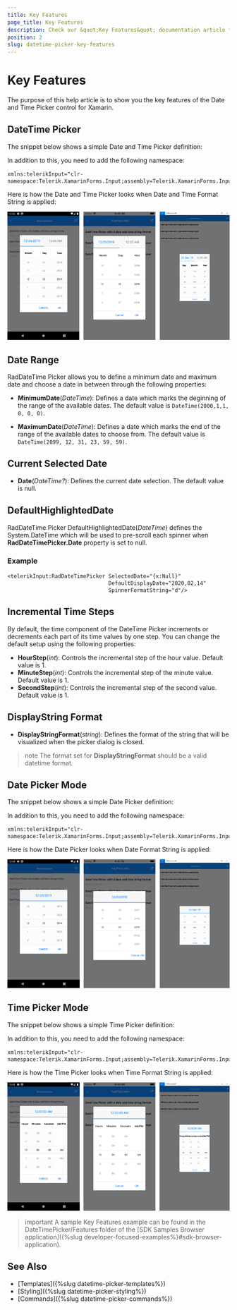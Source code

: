 ```yaml
---
title: Key Features
page_title: Key Features
description: Check our &quot;Key Features&quot; documentation article for Telerik DateTimePicker for Xamarin control.
position: 2
slug: datetime-picker-key-features
---
```


# Key Features

The purpose of this help article is to show you the key features of the Date and Time Picker control for Xamarin. 

## DateTime Picker

The snippet below shows a simple Date and Time Picker definition:

<snippet id='datetimepicker-keyfeatures-date-time' />

In addition to this, you need to add the following namespace:

```XAML
xmlns:telerikInput="clr-namespace:Telerik.XamarinForms.Input;assembly=Telerik.XamarinForms.Input"
```

Here is how the Date and Time Picker looks when Date and Time Format String is applied:

![Date Picker](images/datetimepicker_datetime_picker.png)

## Date Range

RadDateTime Picker allows you to define a minimum date and maximum date and choose a date in between through the following properties:

* **MinimumDate**(*DateTime*): Defines a date which marks the deginning of the range of the available dates. The default value is `DateTime(2000,1,1, 0, 0, 0)`.

* **MaximumDate**(*DateTime*): Defines a date which marks the end of the range of the available dates to choose from. The default value is `DateTime(2099, 12, 31, 23, 59, 59)`.

## Current Selected Date

* **Date**(*DateTime?*): Defines the current date selection. The default value is null.

## DefaultHighlightedDate

RadDateTime Picker DefaultHighlightedDate(*DateTime*) defines the System.DateTime which will be used to pre-scroll each spinner when **RadDateTimePicker.Date** property is set to null.

### Example

```XAML
<telerikInput:RadDateTimePicker SelectedDate="{x:Null}"
                                DefaultDisplayDate="2020,02,14"
                                SpinnerFormatString="d"/>
```

## Incremental Time Steps

By default, the time component of the DateTime Picker increments or decrements each part of its time values by one step. You can change the default setup using the following properties:

* **HourStep**(*int*): Controls the incremental step of the hour value. Default value is 1.
* **MinuteStep**(*int*): Controls the incremental step of the minute value. Default value is 1.
* **SecondStep**(*int*): Controls the incremental step of the second value. Default value is 1.

## DisplayString Format

* **DisplayStringFormat**(*string*): Defines the format of the string that will be visualized when the picker dialog is closed. 

>note The format set for **DisplayStringFormat** should be a valid datetime format. 

## Date Picker Mode

The snippet below shows a simple Date Picker definition:

<snippet id='datetimepicker-keyfeatures-date' />

In addition to this, you need to add the following namespace:

```XAML
xmlns:telerikInput="clr-namespace:Telerik.XamarinForms.Input;assembly=Telerik.XamarinForms.Input"
```

Here is how the Date Picker looks when Date Format String is applied:

![Date Picker](images/datetimepicker_date_picker.png)

## Time Picker Mode

The snippet below shows a simple Time Picker definition:

<snippet id='datetimepicker-keyfeatures-time' />

In addition to this, you need to add the following namespace:

```XAML
xmlns:telerikInput="clr-namespace:Telerik.XamarinForms.Input;assembly=Telerik.XamarinForms.Input"
```

Here is how the Time Picker looks when Time Format String is applied:

![Date Picker](images/datetimepicker_time_picker.png)

>important A sample Key Features example can be found in the DateTimePicker/Features folder of the [SDK Samples Browser application]({%slug developer-focused-examples%}#sdk-browser-application).

## See Also

- [Templates]({%slug datetime-picker-templates%})
- [Styling]({%slug datetime-picker-styling%})
- [Commands]({%slug datetime-picker-commands%})
